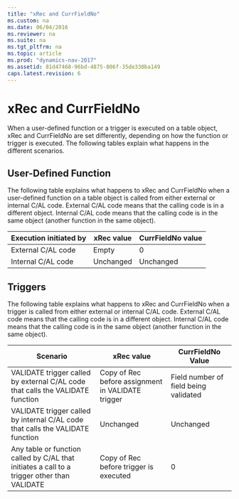 ```yaml
---
title: "xRec and CurrFieldNo"
ms.custom: na
ms.date: 06/04/2016
ms.reviewer: na
ms.suite: na
ms.tgt_pltfrm: na
ms.topic: article
ms.prod: "dynamics-nav-2017"
ms.assetid: 81d47468-96bd-4875-806f-35de330ba149
caps.latest.revision: 6
---
```

# xRec and CurrFieldNo
When a user-defined function or a trigger is executed on a table object, xRec and CurrFieldNo are set differently, depending on how the function or trigger is executed. The following tables explain what happens in the different scenarios.  
  
## User-Defined Function  
 The following table explains what happens to xRec and CurrFieldNo when a user-defined function on a table object is called from either external or internal C/AL code. External C/AL code means that the calling code is in a different object. Internal C/AL code means that the calling code is in the same object \(another function in the same object\).  
  
|Execution initiated by|xRec value|CurrFieldNo value|  
|----------------------------|----------------|-----------------------|  
|External C/AL code|Empty|0|  
|Internal C/AL code|Unchanged|Unchanged|  
  
## Triggers  
 The following table explains what happens to xRec and CurrFieldNo when a trigger is called from either external or internal C/AL code. External C/AL code means that the calling code is in a different object. Internal C/AL code means that the calling code is in the same object \(another function in the same object\).  
  
|Scenario|xRec value|CurrFieldNo Value|  
|--------------|----------------|-----------------------|  
|VALIDATE trigger called by external C/AL code that calls the VALIDATE function|Copy of Rec before assignment in VALIDATE trigger|Field number of field being validated|  
|VALIDATE trigger called by internal C/AL code that calls the VALIDATE function|Unchanged|Unchanged|  
|Any table or function called by C/AL that initiates a call to a trigger other than VALIDATE|Copy of Rec before trigger is executed|0|